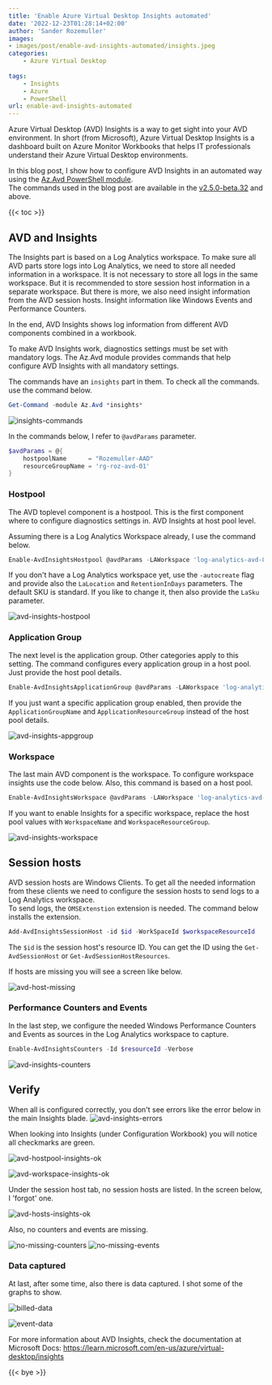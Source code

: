 ```yaml
---
title: 'Enable Azure Virtual Desktop Insights automated'
date: '2022-12-23T01:28:14+02:00'
author: 'Sander Rozemuller'
images:
- images/post/enable-avd-insights-automated/insights.jpeg
categories:
    - Azure Virtual Desktop
    
tags:
    - Insights
    - Azure
    - PowerShell
url: enable-avd-insights-automated
---
```


Azure Virtual Desktop (AVD) Insights is a way to get sight into your AVD environment. In short (from Microsoft), Azure Virtual Desktop Insights is a dashboard built on Azure Monitor Workbooks that helps IT professionals understand their Azure Virtual Desktop environments. 

In this blog post, I show how to configure AVD Insights in an automated way using the [Az.Avd PowerShell module](https://www.powershellgallery.com/packages/Az.Avd/).   
The commands used in the blog post are available in the [v2.5.0-beta.32](https://github.com/srozemuller/AzAvd/releases/tag/v2.5.0-beta.32) and above.

{{< toc >}}

## AVD and Insights
The Insights part is based on a Log Analytics workspace. To make sure all AVD parts store logs into Log Analytics, we need to store all needed information in a workspace. It is not necessary to store all logs in the same workspace. But it is recommended to store session host information in a separate workspace. But there is more, we also need insight information from the AVD session hosts. Insight information like Windows Events and Performance Counters.  

In the end, AVD Insights shows log information from different AVD components combined in a workbook. 

To make AVD Insights work, diagnostics settings must be set with mandatory logs. The Az.Avd module provides commands that help configure AVD Insights with all mandatory settings. 

The commands have an ```insights``` part in them. To check all the commands. use the command below.

```powershell
Get-Command -module Az.Avd *insights*
```

![insights-commands](insights-commands.png)

In the commands below, I refer to ```@avdParams``` parameter. 
```powershell
$avdParams = @{
    hostpoolName      = "Rozemuller-AAD"
    resourceGroupName = 'rg-roz-avd-01'
}
```

### Hostpool
The AVD toplevel component is a hostpool. This is the first component where to configure diagnostics settings in. 
AVD Insights at host pool level.

Assuming there is a Log Analytics Workspace already, I use the command below.

```powershell
Enable-AvdInsightsHostpool @avdParams -LAWorkspace 'log-analytics-avd-89608' -LaResourceGroupName 'rg-roz-avd-mon' -DiagnosticsName 'avdInsights' -Verbose
```

If you don't have a Log Analytics workspace yet, use the ```-autocreate``` flag and provide also the ```LaLocation``` and ```RetentionInDays``` parameters. The default SKU is standard. If you like to change it, then also provide the ```LaSku``` parameter.

![avd-insights-hostpool](avd-insights-hostpool.png)

### Application Group
The next level is the application group. Other categories apply to this setting. The command configures every application group in a host pool. Just provide the host pool details.

```powershell
Enable-AvdInsightsApplicationGroup @avdParams -LAWorkspace 'log-analytics-avd-89608' -LaResourceGroupName 'rg-roz-avd-mon' -DiagnosticsName 'avdInsights' -Verbose
```

If you just want a specific application group enabled, then provide the ```ApplicationGroupName``` and ```ApplicationResourceGroup``` instead of the host pool details.

![avd-insights-appgroup](avd-insights-appgroup.png)

### Workspace
The last main AVD component is the workspace. To configure workspace insights use the code below.
Also, this command is based on a host pool.

```powershell
Enable-AvdInsightsWorkspace @avdParams -LAWorkspace 'log-analytics-avd-89608' -LaResourceGroupName 'rg-roz-avd-mon' -DiagnosticsName 'AVDInsights' -Verbose
```

If you want to enable Insights for a specific workspace, replace the host pool values with ```WorkspaceName``` and ```WorkspaceResourceGroup```.

![avd-insights-workspace](avd-insights-workspace.png)

## Session hosts
AVD session hosts are Windows Clients. To get all the needed information from these clients we need to configure the session hosts to send logs to a Log Analytics workspace.   
To send logs, the ```OMSExtenstion``` extension is needed. The command below installs the extension.

```powershell
Add-AvdInsightsSessionHost -id $id -WorkSpaceId $workspaceResourceId
```

The ```$id``` is the session host's resource ID. You can get the ID using the ```Get-AvdSessionHost``` or ```Get-AvdSessionHostResources```.

If hosts are missing you will see a screen like below.

![avd-host-missing](avd-host-missing.png)


### Performance Counters and Events
In the last step, we configure the needed Windows Performance Counters and Events as sources in the Log Analytics workspace to capture. 

```powershell
Enable-AvdInsightsCounters -Id $resourceId -Verbose
```
![avd-insights-counters](avd-insights-counters.png)

## Verify
When all is configured correctly, you don't see errors like the error below in the main Insights blade.
![avd-insights-errors](avd-insights-errors.png)

When looking into Insights (under Configuration Workbook) you will notice all checkmarks are green.

![avd-hostpool-insights-ok](avd-hostpool-insights-ok.png)

![avd-workspace-insights-ok](avd-workspace-insights-ok.png)

Under the session host tab, no session hosts are listed. In the screen below, I 'forgot' one.

![avd-hosts-insights-ok](avd-hosts-insights-ok.png)

Also, no counters and events are missing.

![no-missing-counters](no-missing-counters.png)
![no-missing-events](no-missing-events.png)

### Data captured
At last, after some time, also there is data captured. I shot some of the graphs to show.

![billed-data](billed-data.png)

![event-data](event-data.png)

For more information about AVD Insights, check the documentation at Microsoft Docs: https://learn.microsoft.com/en-us/azure/virtual-desktop/insights

{{< bye >}}